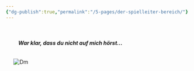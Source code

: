 ```yaml
---
{"dg-publish":true,"permalink":"/5-pages/der-spielleiter-bereich/"}
---
```


$\quad$
$\quad$
$\quad$
###### $\quad$$\quad$**War klar, dass du nicht auf mich hörst...**
$\quad$
![Dm](https://gifdb.com/images/high/critical-role-matthew-mercer-palm-face-fbo1oy0x9m4knc5h.gif)